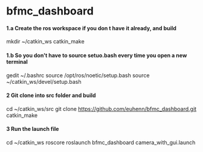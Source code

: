 # bfmc_dashboard

#### 1.a Create the ros workspace if you don t have it already, and build
mkdir ~/catkin_ws
catkin_make
#### 1.b So you don't have to source setuo.bash every time you open a new terminal
gedit ~/.bashrc
source /opt/ros/noetic/setup.bash
source ~/catkin_ws/devel/setup.bash

#### 2 Git clone into src folder and build
cd ~/catkin_ws/src
git clone https://github.com/euhenn/bfmc_dashboard.git
catkin_make

#### 3 Run the launch file
cd ~/catkin_ws
roscore
roslaunch bfmc_dashboard camera_with_gui.launch

